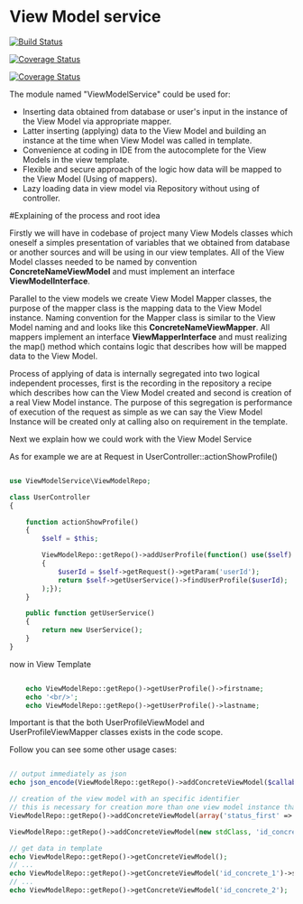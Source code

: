 View Model service
==================

[![Build Status](https://travis-ci.org/olekhy/view-model-service.svg)](https://travis-ci.org/olekhy/view-model-service)

[![Coverage Status](https://coveralls.io/repos/olekhy/view-model-service/badge.png?branch=develop)](https://coveralls.io/r/olekhy/view-model-service?branch=master)

[![Coverage Status](https://coveralls.io/repos/olekhy/view-model-service/badge.png?branch=develop)](https://coveralls.io/r/olekhy/view-model-service?branch=develop)

The module named "ViewModelService" could be used for:

 - Inserting data obtained from database or user's input in the instance of the View Model via appropriate mapper.
 - Latter inserting (applying) data to the View Model and building an instance at the time when View Model was called in template.
 - Convenience at coding in IDE from the autocomplete for the View Models in the view template.
 - Flexible and secure approach of the logic how data will be mapped to the View Model (Using of mappers).
 - Lazy loading data in view model via Repository without using of controller.


#Explaining of the process and root idea

Firstly we will have in codebase of project many View Models classes which oneself a simples presentation of variables
that we obtained from database or another sources and will be using in our view templates.
All of the View Model classes needed to be named by convention **ConcreteNameViewModel** and must implement an interface **ViewModelInterface**.

Parallel to the view models we create View Model Mapper classes, the purpose of the mapper class is the mapping data to the View Model instance.
Naming convention for the Mapper class is similar to the View Model naming and and looks like this **ConcreteNameViewMapper**.
All mappers implement an interface **ViewMapperInterface** and must realizing the map() method which contains logic that describes
how will be mapped data to the View Model.

Process of applying of data is internally segregated into two logical independent processes,
first is the recording in the repository a recipe which describes how can the View Model created and second is creation of a real View Model instance.
The purpose of this segregation is performance of execution of the request as simple as we can say the View Model Instance will be created
only at calling also on requirement in the template.

Next we explain how we could work with the View Model Service

As for example we are at Request in UserController::actionShowProfile()

```php

use ViewModelService\ViewModelRepo;

class UserController
{

	function actionShowProfile()
	{
		$self = $this;

		ViewModelRepo::getRepo()->addUserProfile(function() use($self)
		{
			$userId = $self->getRequest()->getParam('userId');
			return $self->getUserService()->findUserProfile($userId);
		);});
	}

	public function getUserService()
	{
		return new UserService();
	}
}

```

now in View Template

```php

	echo ViewModelRepo::getRepo()->getUserProfile()->firstname;
	echo '<br/>';
	echo ViewModelRepo::getRepo()->getUserProfile()->lastname;

```

Important is that the both UserProfileViewModel and UserProfileViewMapper classes exists in the code scope.

Follow you can see some other usage cases:

```php

// output immediately as json
echo json_encode(ViewModelRepo::getRepo()->addConcreteViewModel($callable)->getConcreteMode());

// creation of the view model with an specific identifier
// this is necessary for creation more than one view model instance that contains different data
ViewModelRepo::getRepo()->addConcreteViewModel(array('status_first' => 1, 'status_second' => 2, 'level' => 3), 'id_concrete_1');

ViewModelRepo::getRepo()->addConcreteViewModel(new stdClass, 'id_concrete_2');

// get data in template
echo ViewModelRepo::getRepo()->getConcreteViewModel();
// ...
echo ViewModelRepo::getRepo()->getConcreteViewModel('id_concrete_1')->status_first;
// ...
echo ViewModelRepo::getRepo()->getConcreteViewModel('id_concrete_2');

```

